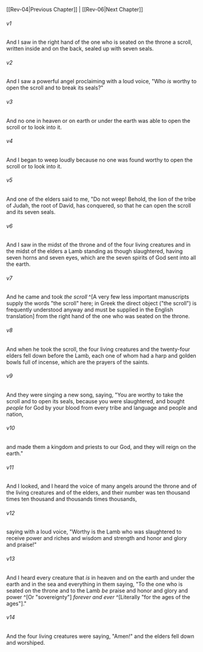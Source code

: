 ﻿---
aliases:
  - Revelation 5
---

[[Rev-04|Previous Chapter]] | [[Rev-06|Next Chapter]]

###### v1
And I saw in the right hand of the one who is seated on the throne a scroll, written inside and on the back, sealed up with seven seals.

###### v2
And I saw a powerful angel proclaiming with a loud voice, "Who _is_ worthy to open the scroll and to break its seals?"

###### v3
And no one in heaven or on earth or under the earth was able to open the scroll or to look into it.

###### v4
And I began to weep loudly because no one was found worthy to open the scroll or to look into it.

###### v5
And one of the elders said to me, "Do not weep! Behold, the lion of the tribe of Judah, the root of David, has conquered, so that he can open the scroll and its seven seals.

###### v6
And I saw in the midst of the throne and of the four living creatures and in the midst of the elders a Lamb standing as though slaughtered, having seven horns and seven eyes, which are the seven spirits of God sent into all the earth.

###### v7
And he came and took _the scroll_ ^[A very few less important manuscripts supply the words "the scroll" here; in Greek the direct object ("the scroll") is frequently understood anyway and must be supplied in the English translation] from the right hand of the one who was seated on the throne.

###### v8
And when he took the scroll, the four living creatures and the twenty-four elders fell down before the Lamb, each one of whom had a harp and golden bowls full of incense, which are the prayers of the saints.

###### v9
And they were singing a new song, saying,
"You are worthy to take the scroll
and to open its seals,
because you were slaughtered,
and bought _people_ for God by your blood
from every tribe and language and people and nation,

###### v10
and made them a kingdom and priests to our God,
and they will reign on the earth."

###### v11
And I looked, and I heard the voice of many angels around the throne and of the living creatures and of the elders, and their number was ten thousand times ten thousand and thousands times thousands,

###### v12
saying with a loud voice,
"Worthy is the Lamb who was slaughtered
to receive power and riches
and wisdom and strength
and honor and glory and praise!"

###### v13
And I heard every creature that _is_ in heaven and on the earth and under the earth and in the sea and everything in them saying,
"To the one who is seated on the throne and to the Lamb
_be_ praise and honor and glory and power ^[Or "sovereignty"]
_forever and ever_ ^[Literally "for the ages of the ages"]."

###### v14
And the four living creatures were saying, "Amen!" and the elders fell down and worshiped.